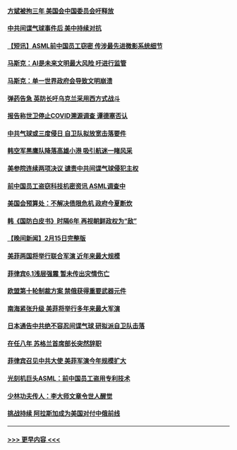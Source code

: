 #### [方斌被拘三年 美国会中国委员会吁释放](../pages/prog202/a103650782.md?t=02170644) 
#### [中共间谍气球事件后 美中持续对抗](../pages/prog202/a103650778.md?t=02170644) 
#### [【短讯】ASML前中国员工窃密 传涉最先进微影系统细节](../pages/prog202/a103650784.md?t=02170644) 
#### [马斯克：AI是未来文明最大风险 吁进行监管](../pages/prog202/a103650785.md?t=02170644) 
#### [马斯克：单一世界政府会导致文明崩溃](../pages/prog202/a103650566.md?t=02170644) 
#### [弹药告急 英防长吁乌克兰采用西方式战斗](../pages/prog202/a103650557.md?t=02170644) 
#### [报告称世卫停止COVID溯源调查 谭德塞否认](../pages/prog202/a103650560.md?t=02170644) 
#### [中共气球或三度侵日 自卫队拟放宽击落要件](../pages/prog202/a103650589.md?t=02170644) 
#### [韩空军黑鹰队降落高雄小港 吸引航迷一睹风采](../pages/prog202/a103650508.md?t=02170644) 
#### [美参院连续两项决议 谴责中共间谍气球侵犯主权](../pages/prog202/a103650487.md?t=02170644) 
#### [前中国员工盗窃科技机密资讯 ASML调查中](../pages/prog202/a103650380.md?t=02170644) 
#### [美国会预算处：不解决债限危机 政府今夏断炊](../pages/prog202/a103650469.md?t=02170644) 
#### [韩《国防白皮书》时隔6年 再视朝鲜政权为“敌”](../pages/prog202/a103650449.md?t=02170644) 
#### [【晚间新闻】2月15日完整版](../pages/prog202/a103650353.md?t=02170644) 
#### [美菲两国将举行联合军演 近年来最大规模](../pages/prog202/a103650356.md?t=02170644) 
#### [菲律宾6.1浅层强震 暂未传出灾情伤亡](../pages/prog202/a103650349.md?t=02170644) 
#### [欧盟第十轮制裁方案 禁俄获得重要武器元件](../pages/prog202/a103650225.md?t=02170644) 
#### [南海紧张升级 美菲将举行多年来最大军演](../pages/prog202/a103650224.md?t=02170644) 
#### [日本通告中共绝不容忍间谍气球 研拟派自卫队击落](../pages/prog202/a103650115.md?t=02170644) 
#### [在任八年 苏格兰首席部长突然辞职](../pages/prog202/a103650048.md?t=02170644) 
#### [菲律宾召见中共大使 美菲军演今年规模扩大](../pages/prog202/a103650037.md?t=02170644) 
#### [光刻机巨头ASML：前中国员工盗用专利技术](../pages/prog202/a103649916.md?t=02170644) 
#### [少林功夫传人：李大师文章令世人醒觉](../pages/prog202/a103649789.md?t=02170644) 
#### [挑战持续 阿拉斯加成为美国对付中俄前线](../pages/prog202/a103649772.md?t=02170644) 

----
#### [ >>> 更早内容 <<< ](../indexes/prog202-earlier.md)

